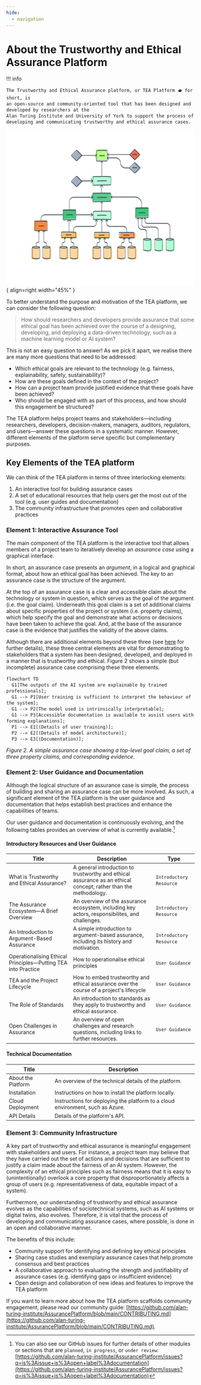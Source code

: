 ```yaml
---
hide:
  - navigation
---
```


# About the Trustworthy and Ethical Assurance Platform

!!! info

    The Trustworthy and Ethical Assurance platform, or TEA Platform 🫖 for short, is
    an open-source and community-oriented tool that has been designed and developed by researchers at the
    Alan Turing Institute and University of York to support the process of
    developing and communicating trustworthy and ethical assurance cases.

![A stylised illustration of an assurance case.](assets/images/assurance-case-large.png){
align=right width="45%" }

To better understand the purpose and motivation of the TEA platform, we can
consider the following question:

> How should researchers and developers provide assurance that some ethical goal
> has been achieved over the course of a designing, developing, and deploying a
> data-driven technology, such as a machine learning model or AI system?

This is not an easy question to answer! As we pick it apart, we realise there
are many more questions that need to be addressed:

- Which ethical goals are relevant to the technology (e.g. fairness,
  explainability, safety, sustainability)?
- How are these goals defined in the context of the project?
- How can a project team provide justified evidence that these goals have been
  achieved?
- Who should be engaged with as part of this process, and how should this
  engagement be structured?

The TEA platform helps project teams and stakeholders—including researchers,
developers, decision-makers, managers, auditors, regulators, and users—answer
these questions in a systematic manner. However, different elements of the
platform serve specific but complementary purposes.

## Key Elements of the TEA platform

We can think of the TEA platform in terms of three interlocking elements:

1. An interactive tool for building assurance cases
2. A set of educational resources that help users get the most out of the tool
   (e.g. user guides and documentation)
3. The community infrastructure that promotes open and collaborative practices

### Element 1: Interactive Assurance Tool

The main component of the TEA platform is the interactive tool that allows
members of a project team to iteratively develop an _assurance case_ using a
graphical interface.

<!-- Insert screenshot of platform -->

In short, an assurance case presents an _argument_, in a logical and graphical
format, about how an ethical goal has been achieved. The key to an assurance
case is the structure of the argument.

At the top of an assurance case is a clear and accessible claim about the
technology or system in question, which serves as the goal of the argument (i.e.
the goal claim). Underneath this goal claim is a set of additional claims about
specific properties of the project or system (i.e. property claims), which help
specify the goal and demonstrate what actions or decisions have been taken to
achieve the goal. And, at the base of the assurance case is the evidence that
justifies the validity of the above claims.

Although there are additional elements beyond these three (see
[here](guidance/components.md) for further details), these three central
elements are vital for demonstrating to stakeholders that a system has been
designed, developed, and deployed in a manner that is trustworthy and ethical.
Figure 2 shows a simple (but incomplete) assurance case comprising these three
elements.

```mermaid
flowchart TD
  G1[The outputs of the AI system are explainable by trained professionals];
  G1 --> P1[User training is sufficient to interpret the behaviour of the system];
  G1 --> P2[The model used is intrinsically interpretable];
  G1 --> P3[Accessible documentation is available to assist users with forming explanations];
  P1 --> E1[(Details of user training)];
  P2 --> E2[(Details of model architecture)];
  P3 --> E3[(Documentation)];
```

_Figure 2. A simple assurance case showing a top-level goal claim, a set of
three property claims, and corresponding evidence._

### Element 2: User Guidance and Documentation

Although the logical structure of an assurance case is simple, the process of
building and sharing an assurance case can be more involved. As such, a
significant element of the TEA platform is the user guidance and documentation
that helps establish best practices and enhance the capabilities of teams.

Our user guidance and documentation is continuously evolving, and the following tables provides an overview of what is currently available.[^gh_issues]

#### Introductory Resources and User Guidance

| Title | Description | Type |
| --- | ------- | ---- |
| What is Trustworthy and Ethical Assurance? | A general introduction to trustworthy and ethical assurance as an ethical concept, rather than the methodology. | `Introductory Resource` |
| The Assurance Ecosystem—A Brief Overview | An overview of the assurance ecosystem, including key actors, responsibilites, and challenges. | `Introductory Resource` |
| An Introduction to Argument-Based Assurance | A simple introduction to argument-based assurance, including its history and motivation. | `Introductory Resource` |
| Operationalising Ethical Principles—Putting TEA into Practice | How to operationalise ethical principles | `User Guidance` |
| TEA and the Project Lifecycle | How to embed trustworthy and ethical assurance over the course of a project's lifecycle | `User Guidance` |
| The Role of Standards | An introduction to standards as they apply to trustworthy and ethical assurance. | `User Guidance` |
| Open Challenges in Assurance | An overview of open challenges and research questions, including links to further resources. | `User Guidance` |

#### Technical Documentation

| Title | Description |
| --- | ----- |
| About the Platform | An overview of the technical details of the platform. |
| Installation | Instructions on how to install the platform locally. |
| Cloud Deployment | Instructions for deploying the platform to a cloud environment, such as Azure. |
| API Details | Details of the platform's API. |

[^gh_issues]:
    You can also see our GitHub issues for further details of other modules or
    sections that are `planned`, `in progress`, or `under review`:
    [https://github.com/alan-turing-institute/AssurancePlatform/issues?q=is%3Aissue+is%3Aopen+label%3Adocumentation](https://github.com/alan-turing-institute/AssurancePlatform/issues?q=is%3Aissue+is%3Aopen+label%3Adocumentation)

### Element 3: Community Infrastructure

A key part of trustworthy and ethical assurance is meaningful engagement with
stakeholders and users. For instance, a project team may believe that they have
carried out the set of actions and decisions that are sufficient to justify a
claim made about the fairness of an AI system. However, the complexity of an
ethical principles such as fairness means that it is easy to (unintentionally)
overlook a core property that disproportionately affects a group of users (e.g.
representativeness of data, equitable impact of a system).

Furthermore, our understanding of trustworthy and ethical assurance evolves as
the capabilities of sociotechnical systems, such as AI systems or digital twins,
also evolves. Therefore, it is vital that the process of developing and
communicating assurance cases, where possible, is done in an open and
collaborative manner.

The benefits of this include:

- Community support for identifying and defining key ethical principles
- Sharing case studies and exemplary assurance cases that help promote consensus
  and best practices
- A collaborative approach to evaluating the strength and justifiability of
  assurance cases (e.g. identifying gaps or insufficient evidence)
- Open design and collaboration of new ideas and features to improve the TEA
  platform

If you want to learn more about how the TEA platform scaffolds community
engagement, please read our community guide:
[https://github.com/alan-turing-institute/AssurancePlatform/blob/main/CONTRIBUTING.md](https://github.com/alan-turing-institute/AssurancePlatform/blob/main/CONTRIBUTING.md).
